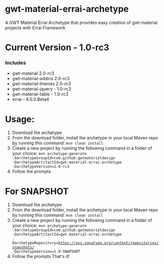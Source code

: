 # gwt-material-errai-archetype
A GWT Material Errai Archetype that provides easy creation of gwt-material projects with Errai Framework

# Current Version - 1.0-rc3
### Includes
- gwt-material 2.0-rc3
- gwt-material-addins 2.0-rc3
- gwt-material-themes 2.0-rc3
- gwt-material-jquery - 1.0-rc3
- gwt-material-table - 1.0-rc3
- errai - 4.0.0.Beta4

# Usage:
1. Download the archetype
2. From the download folder, install the archetype in your local Maven repo by running this command: <code>mvn clean install</code>
3. Create a new project by running the following command in a folder of your choice: <code>mvn archetype:generate -DarchetypeGroupId=com.github.gwtmaterialdesign -DarchetypeArtifactId=gwt-material-errai-archetype -DarchetypeVersion=1.0-rc3</code>
4. Follow the prompts

# For SNAPSHOT
1. Download the archetype
2. From the download folder, install the archetype in your local Maven repo by running this command: <code>mvn clean install</code>
3. Create a new project by running the following command in a folder of your choice: <code>mvn archetype:generate -DarchetypeGroupId=com.github.gwtmaterialdesign -DarchetypeArtifactId=gwt-material-errai-archetype -DarchetypeRepository=https://oss.sonatype.org/content/repositories/snapshots/ -DarchetypeVersion=1.0-SNAPSHOT</code>
4. Follow the prompts
That's it!
